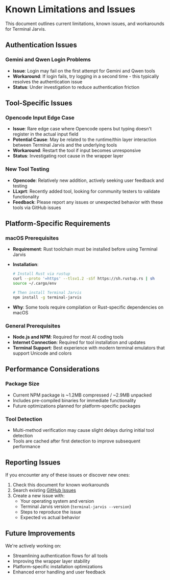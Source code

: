 # Known Limitations and Issues

This document outlines current limitations, known issues, and workarounds for Terminal Jarvis.

## Authentication Issues

### Gemini and Qwen Login Problems

- **Issue**: Login may fail on the first attempt for Gemini and Qwen tools
- **Workaround**: If login fails, try logging in a second time - this typically resolves the authentication issue
- **Status**: Under investigation to reduce authentication friction

## Tool-Specific Issues

### Opencode Input Edge Case

- **Issue**: Rare edge case where Opencode opens but typing doesn't register in the actual input field
- **Potential Cause**: May be related to the runtime/thin layer interaction between Terminal Jarvis and the underlying tools
- **Workaround**: Restart the tool if input becomes unresponsive
- **Status**: Investigating root cause in the wrapper layer

### New Tool Testing

- **Opencode**: Relatively new addition, actively seeking user feedback and testing
- **LLxprt**: Recently added tool, looking for community testers to validate functionality
- **Feedback**: Please report any issues or unexpected behavior with these tools via GitHub issues

## Platform-Specific Requirements

### macOS Prerequisites

- **Requirement**: Rust toolchain must be installed before using Terminal Jarvis
- **Installation**:

  ```bash
  # Install Rust via rustup
  curl --proto '=https' --tlsv1.2 -sSf https://sh.rustup.rs | sh
  source ~/.cargo/env

  # Then install Terminal Jarvis
  npm install -g terminal-jarvis
  ```

- **Why**: Some tools require compilation or Rust-specific dependencies on macOS

### General Prerequisites

- **Node.js and NPM**: Required for most AI coding tools
- **Internet Connection**: Required for tool installation and updates
- **Terminal Support**: Best experience with modern terminal emulators that support Unicode and colors

## Performance Considerations

### Package Size

- Current NPM package is ~1.2MB compressed / ~2.9MB unpacked
- Includes pre-compiled binaries for immediate functionality
- Future optimizations planned for platform-specific packages

### Tool Detection

- Multi-method verification may cause slight delays during initial tool detection
- Tools are cached after first detection to improve subsequent performance

## Reporting Issues

If you encounter any of these issues or discover new ones:

1. Check this document for known workarounds
2. Search existing [GitHub Issues](https://github.com/BA-CalderonMorales/terminal-jarvis/issues)
3. Create a new issue with:
   - Your operating system and version
   - Terminal Jarvis version (`terminal-jarvis --version`)
   - Steps to reproduce the issue
   - Expected vs actual behavior

## Future Improvements

We're actively working on:

- Streamlining authentication flows for all tools
- Improving the wrapper layer stability
- Platform-specific installation optimizations
- Enhanced error handling and user feedback
